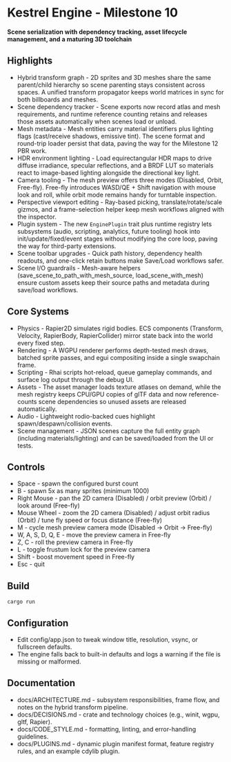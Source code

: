 # Kestrel Engine - Milestone 10

**Scene serialization with dependency tracking, asset lifecycle management, and a maturing 3D toolchain**

## Highlights
- Hybrid transform graph - 2D sprites and 3D meshes share the same parent/child hierarchy so scene parenting stays consistent across spaces. A unified transform propagator keeps world matrices in sync for both billboards and meshes.
- Scene dependency tracker - Scene exports now record atlas and mesh requirements, and runtime reference counting retains and releases those assets automatically when scenes load or unload.
- Mesh metadata - Mesh entities carry material identifiers plus lighting flags (cast/receive shadows, emissive tint). The scene format and round-trip loader persist that data, paving the way for the Milestone 12 PBR work.
- HDR environment lighting - Load equirectangular HDR maps to drive diffuse irradiance, specular reflections, and a BRDF LUT so materials react to image-based lighting alongside the directional key light.
- Camera tooling - The mesh preview offers three modes (Disabled, Orbit, Free-fly). Free-fly introduces WASD/QE + Shift navigation with mouse look and roll, while orbit mode remains handy for turntable inspection.
- Perspective viewport editing - Ray-based picking, translate/rotate/scale gizmos, and a frame-selection helper keep mesh workflows aligned with the inspector.
- Plugin system - The new `EnginePlugin` trait plus runtime registry lets subsystems (audio, scripting, analytics, future tooling) hook into init/update/fixed/event stages without modifying the core loop, paving the way for third-party extensions.
- Scene toolbar upgrades - Quick path history, dependency health readouts, and one-click retain buttons make Save/Load workflows safer.
- Scene I/O guardrails - Mesh-aware helpers (save_scene_to_path_with_mesh_source, load_scene_with_mesh) ensure custom assets keep their source paths and metadata during save/load workflows.

## Core Systems
- Physics - Rapier2D simulates rigid bodies. ECS components (Transform, Velocity, RapierBody, RapierCollider) mirror state back into the world every fixed step.
- Rendering - A WGPU renderer performs depth-tested mesh draws, batched sprite passes, and egui compositing inside a single swapchain frame.
- Scripting - Rhai scripts hot-reload, queue gameplay commands, and surface log output through the debug UI.
- Assets - The asset manager loads texture atlases on demand, while the mesh registry keeps CPU/GPU copies of glTF data and now reference-counts scene dependencies so unused assets are released automatically.
- Audio - Lightweight rodio-backed cues highlight spawn/despawn/collision events.
- Scene management - JSON scenes capture the full entity graph (including materials/lighting) and can be saved/loaded from the UI or tests.

## Controls
- Space - spawn the configured burst count
- B - spawn 5x as many sprites (minimum 1000)
- Right Mouse - pan the 2D camera (Disabled) / orbit preview (Orbit) / look around (Free-fly)
- Mouse Wheel - zoom the 2D camera (Disabled) / adjust orbit radius (Orbit) / tune fly speed or focus distance (Free-fly)
- M - cycle mesh preview camera mode (Disabled -> Orbit -> Free-fly)
- W, A, S, D, Q, E - move the preview camera in Free-fly
- Z, C - roll the preview camera in Free-fly
- L - toggle frustum lock for the preview camera
- Shift - boost movement speed in Free-fly
- Esc - quit

## Build
`
cargo run
`

## Configuration
- Edit config/app.json to tweak window title, resolution, vsync, or fullscreen defaults.
- The engine falls back to built-in defaults and logs a warning if the file is missing or malformed.

## Documentation
- docs/ARCHITECTURE.md - subsystem responsibilities, frame flow, and notes on the hybrid transform pipeline.
- docs/DECISIONS.md - crate and technology choices (e.g., winit, wgpu, gltf, Rapier).
- docs/CODE_STYLE.md - formatting, linting, and error-handling guidelines.
- docs/PLUGINS.md - dynamic plugin manifest format, feature registry rules, and an example cdylib plugin.

